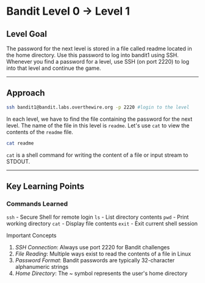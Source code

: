 # Bandit Level 0 → Level 1
## Level Goal
The password for the next level is stored in a file called readme located in the home directory. Use this password to log into bandit1 using SSH. Whenever you find a password for a level, use SSH (on port 2220) to log into that level and continue the game.
***
## Approach
```bash
ssh bandit1@bandit.labs.overthewire.org -p 2220 #login to the level
```
In each level, we have to find the file containing the password for the next level. The name of the file in this level is `readme`. Let's use `cat` to view the contents of the `readme` file.
```bash
cat readme
```
`cat` is a shell command for writing the content of a file or input stream to STDOUT.
***
## Key Learning Points
### Commands Learned

`ssh` - Secure Shell for remote login
`ls` - List directory contents
`pwd` - Print working directory
`cat` - Display file contents
`exit` - Exit current shell session

Important Concepts

1. *SSH Connection*: Always use port 2220 for Bandit challenges
2. *File Reading*: Multiple ways exist to read the contents of a file in Linux
3. *Password Format*: Bandit passwords are typically 32-character alphanumeric strings
4. *Home Directory*: The ~ symbol represents the user's home directory
